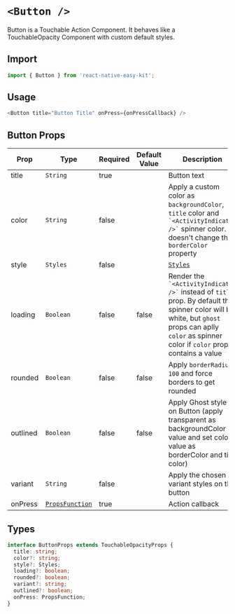 # `<Button />`

Button is a Touchable Action Component. It behaves like a TouchableOpacity Component with custom default styles.

## Import

```ts
import { Button } from 'react-native-easy-kit';
```

## Usage

```ts
<Button title="Button Title" onPress={onPressCallback} />
```

## Button Props

| Prop     | Type | Required | Default Value | Description   |
| -------- | ---- | -------- | ------------- | ------------- |
| title    | `String` | true     |   | Button text  |
| color    | `String`                         | false    |               | Apply a custom color as `backgroundColor`, `title` color and `` `<ActivityIndicator />` `` spinner color. It doesn't change the `borderColor` property                                               |
| style    | `Styles`                         | false    |               | [`Styles`](docs/Types.md)                                                                                                                                                                            |     | Fab variant color scheme |
| loading  | `Boolean`                        | false    | false         | Render the `` `<ActivityIndicator />` `` instead of `title` prop. By default the spinner color will be white, but `ghost` props can aplly `color` as spinner color if `color` props contains a value |
| rounded  | `Boolean`                        | false    | false         | Apply `borderRadius: 100` and force borders to get rounded                                                                                                                                           |
| outlined | `Boolean`                        | false    | false         | Apply Ghost style on Button (apply transparent as backgroundColor value and set color value as borderColor and title color)                                                                          |
| variant  | `String`                         | false    |               | Apply the chosen variant styles on the button                                                                                                                                                        |
| onPress  | [`PropsFunction`](docs/Types.md) | true     |               | Action callback                                                                                                                                                                                      |

## Types

```ts
interface ButtonProps extends TouchableOpacityProps {
  title: string;
  color?: string;
  style?: Styles;
  loading?: boolean;
  rounded?: boolean;
  variant?: string;
  outlined?: boolean;
  onPress: PropsFunction;
}
```
